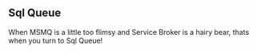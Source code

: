 Sql Queue
---------
When MSMQ is a little too flimsy and Service Broker is a hairy bear, thats when you turn to Sql Queue!
